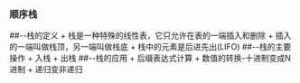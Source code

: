 ### 顺序栈
##--栈的定义
	+ 栈是一种特殊的线性表，它只允许在表的一端插入和删除
	+ 插入的一端叫做栈顶，另一端叫做栈底
	+ 栈中的元素是后进先出(LIFO)
##--栈的主要操作
	+ 入栈
	+ 出栈
##--栈的应用
	+ 后缀表达式计算
	+ 数值的转换-十进制变成N进制
	+ 递归变非递归